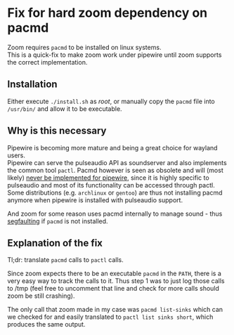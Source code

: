 # Fix for hard zoom dependency on pacmd

Zoom requires `pacmd` to be installed on linux systems.  
This is a quick-fix to make zoom work under pipewire until zoom supports the correct implementation.

## Installation

Either execute `./install.sh` as *root*, or manually copy the `pacmd` file into `/usr/bin/` and allow it to be executable.

## Why is this necessary

Pipewire is becoming more mature and being a great choice for wayland users.  
Pipewire can serve the pulseaudio API as soundserver and also implements the common tool `pactl`.
Pacmd however is seen as obsolete and will (most likely) [never be implemented for pipewire](https://gitlab.freedesktop.org/pipewire/pipewire/-/issues/357), since it is highly specific to pulseaudio and most of its functionality can be accessed through pactl.
Some distributions (e.g. `archlinux` or `gentoo`) are thus not installing pacmd anymore when pipewire is installed with pulseaudio support.

And zoom for some reason uses pacmd internally to manage sound - thus [segfaulting](https://community.zoom.com/t5/Meetings/Unable-to-start-zoom-on-linux-with-quot-pacmd-command-not-found/m-p/61892) if `pacmd` is not installed.

## Explanation of the fix

Tl;dr: translate `pacmd` calls to `pactl` calls.

Since zoom expects there to be an executable `pacmd` in the `PATH`, there is a very easy way to track the calls to it.
Thus step 1 was to just log those calls to /tmp (feel free to uncomment that line and check for more calls should zoom be still crashing).

The only call that zoom made in my case was `pacmd list-sinks` which can we checked for and easily translated to `pactl list sinks short`, which produces the same output.
